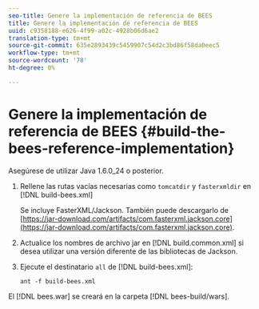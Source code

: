 ```yaml
---
seo-title: Genere la implementación de referencia de BEES
title: Genere la implementación de referencia de BEES
uuid: c9358188-e626-4f99-a02c-4928b06d6ae2
translation-type: tm+mt
source-git-commit: 635e2893439c5459907c54d2c3bd86f58da0eec5
workflow-type: tm+mt
source-wordcount: '78'
ht-degree: 0%

---
```



# Genere la implementación de referencia de BEES {#build-the-bees-reference-implementation}

Asegúrese de utilizar Java 1.6.0_24 o posterior.
1. Rellene las rutas vacías necesarias como `tomcatdir` y `fasterxmldir` en [!DNL build-bees.xml]

   Se incluye FasterXML/Jackson. También puede descargarlo de [https://jar-download.com/artifacts/com.fasterxml.jackson.core](https://jar-download.com/artifacts/com.fasterxml.jackson.core).
1. Actualice los nombres de archivo jar en [!DNL build.common.xml] si desea utilizar una versión diferente de las bibliotecas de Jackson.
1. Ejecute el destinatario `all` de [!DNL build-bees.xml]:

   ```
   ant -f build-bees.xml
   ```

El [!DNL bees.war] se creará en la carpeta [!DNL bees-build/wars].